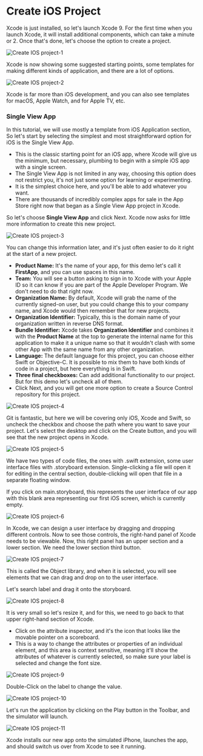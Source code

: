 # Create iOS Project

Xcode is just installed, so let's launch Xcode 9. For the first time when you launch Xcode, it will install additional components, which can take a minute or 2. Once that's done, let's choose the option to create a project. 

<img src="https://raw.githubusercontent.com/zzzprojects/iOS-Tutorial/master/docs/images/create-ios-project.png" alt="Create IOS project-1">

Xcode is now showing some suggested starting points, some templates for making different kinds of application, and there are a lot of options.
 
<img src="https://raw.githubusercontent.com/zzzprojects/iOS-Tutorial/master/docs/images/create-ios-project2.png" alt="Create IOS project-2">

Xcode is far more than iOS development, and you can also see templates for macOS, Apple Watch, and for Apple TV, etc.

### Single View App

In this tutorial, we will use mostly a template from iOS Application section, So let's start by selecting the simplest and most straightforward option for iOS is the Single View App. 

 - This is the classic starting point for an iOS app, where Xcode will give us the minimum, but necessary, plumbing to begin with a simple iOS app with a single screen. 
 - The Single View App is not limited in any way, choosing this option does not restrict you, it's not just some option for learning or experimenting. 
 - It is the simplest choice here, and you'll be able to add whatever you want. 
 - There are thousands of incredibly complex apps for sale in the App Store right now that began as a Single View App project in Xcode.

So let's choose **Single View App** and click Next. Xcode now asks for little more information to create this new project.

<img src="https://raw.githubusercontent.com/zzzprojects/iOS-Tutorial/master/docs/images/create-ios-project3.png" alt="Create IOS project-3">
 
You can change this information later, and it's just often easier to do it right at the start of a new project. 

 - **Product Name:** It's the name of your app, for this demo let's call it **FirstApp**, and you can use spaces in this name. 
 - **Team:** You will see a button asking to sign in to Xcode with your Apple ID so it can know if you are part of the Apple Developer Program. We don't need to do that right now.
 - **Organization Name:** By default, Xcode will grab the name of the currently signed-on user, but you could change this to your company name, and Xcode would then remember that for new projects. 
 - **Organization Identifier:** Typically, this is the domain name of your organization written in reverse DNS format. 
 - **Bundle Identifier:** Xcode takes **Organization Identifier** and combines it with the **Product Name** at the top to generate the internal name for this application to make it a unique name so that it wouldn't clash with some other App with the same name from any other organization. 
 - **Language:** The default language for this project, you can choose either Swift or Objective-C. It is possible to mix them to have both kinds of code in a project, but here everything is in Swift. 
 - **Three final checkboxes:** Can add additional functionality to our project. But for this demo let's uncheck all of them. 
 - Click Next, and you will get one more option to create a Source Control repository for this project. 

<img src="https://raw.githubusercontent.com/zzzprojects/iOS-Tutorial/master/docs/images/create-ios-project4.png" alt="Create IOS project-4">

Git is fantastic, but here we will be covering only iOS, Xcode and Swift, so uncheck the checkbox and choose the path where you want to save your project. Let's select the desktop and click on the Create button, and you will see that the new project opens in Xcode.  

<img src="https://raw.githubusercontent.com/zzzprojects/iOS-Tutorial/master/docs/images/create-ios-project5.png" alt="Create IOS project-5">

We have two types of code files, the ones with .swift extension, some user interface files with .storyboard extension. Single-clicking a file will open it for editing in the central section, double-clicking will open that file in a separate floating window. 

If you click on main.storyboard, this represents the user interface of our app with this blank area representing our first iOS screen, which is currently empty. 

<img src="https://raw.githubusercontent.com/zzzprojects/iOS-Tutorial/master/docs/images/create-ios-project6.png" alt="Create IOS project-6">
 
In Xcode, we can design a user interface by dragging and dropping different controls. Now to see those controls, the right-hand panel of Xcode needs to be viewable. Now, this right panel has an upper section and a lower section. We need the lower section third button. 

<img src="https://raw.githubusercontent.com/zzzprojects/iOS-Tutorial/master/docs/images/create-ios-project7.png" alt="Create IOS project-7">

This is called the Object library, and when it is selected, you will see elements that we can drag and drop on to the user interface.  

Let's search label and drag it onto the storyboard. 

<img src="https://raw.githubusercontent.com/zzzprojects/iOS-Tutorial/master/docs/images/create-ios-project8.png" alt="Create IOS project-8">

It is very small so let's resize it, and for this, we need to go back to that upper right-hand section of Xcode. 

- Click on the attribute inspector, and it's the icon that looks like the movable pointer on a scoreboard. 
- This is a way to change the attributes or properties of an individual element, and this area is context sensitive, meaning it'll show the attributes of whatever is currently selected, so make sure your label is selected and change the font size.

<img src="https://raw.githubusercontent.com/zzzprojects/iOS-Tutorial/master/docs/images/create-ios-project9.png" alt="Create IOS project-9">

Double-Click on the label to change the value. 

<img src="https://raw.githubusercontent.com/zzzprojects/iOS-Tutorial/master/docs/images/create-ios-project10.png" alt="Create IOS project-10">

Let's run the application by clicking on the Play button in the Toolbar, and the simulator will launch. 

<img src="https://raw.githubusercontent.com/zzzprojects/iOS-Tutorial/master/docs/images/create-ios-project11.png" alt="Create IOS project-11">

Xcode installs our new app onto the simulated iPhone, launches the app, and should switch us over from Xcode to see it running.

